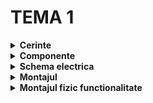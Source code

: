 # TEMA 1

<details>
  <summary><b>Cerinte</b></summary>

  ## Descriere:
	In cadrul acestei teme, am simulat un sistem de încărcare a unui vehicul electric, utilizând mai multe componente (butoane, LED-uri). 
	LED-ul RGB este folosit pentru a arăta stadiul încărcării (ROȘU - încărcarea se desfășoară, este activă, VERDE - stația este liberă), iar celelalte 4 pentru procentele de încărcare (25%, 50%, 75%, 100%). 
	Inițial, butoanele și pinii pentru LED-uri sunt setate ca intrări, respectiv, ieșiri, LED-ul RGB este verde. 
	Procesul de încărcare începe odată cu apăsarea butonului de START, LED-urile pentru 25%, 50%, 75% și 100% clipesc progresiv, simulând progresul încărcării.
	În timpul acestui proces, LED-ul RGB devine roșu. 
	Dacă este apăsat și menținut timp de 1 secundă, procesul de încărcare este oprit imediat, iar o animație de oprire este rulată (LED-urile clipesc de trei ori). 
	Dacă butonul este apăsat atunci când stația este liberă, acesta nu va genera nici o reacție. 
	La finalul încărcării sau la oprirea ei, LED-ul RGB devine verde, indicând că procesul s-a terminat.

##
</details>


<details> 
  <summary><b>Componente</b></summary>
  
  ## Componente:
	4x LED-uri (pentru a simula procentul de încărcare)
	1x LED RGB (pentru starea de liber sau ocupat)
	2x Butoane (pentru start încărcare și stop încărcare)
	8x Rezistoare (6x 220/330ohm, 2x 1K)
	Breadboard
	Linii de legătură

    ##
</details>


<details>
  <summary> <b> Schema electrica </b> </summary>

  ## Schema electrica
  
  ##
</details>


<details>
  <summary> <b> Montajul </b> </summary>
  
  ## Montajul implementat fizic:
  

##
</details>


<details>
  <summary> <b> Montajul fizic functionalitate </b> </summary>

  ## Functionalitatea montajului fizic:
  
  ##
</details>
